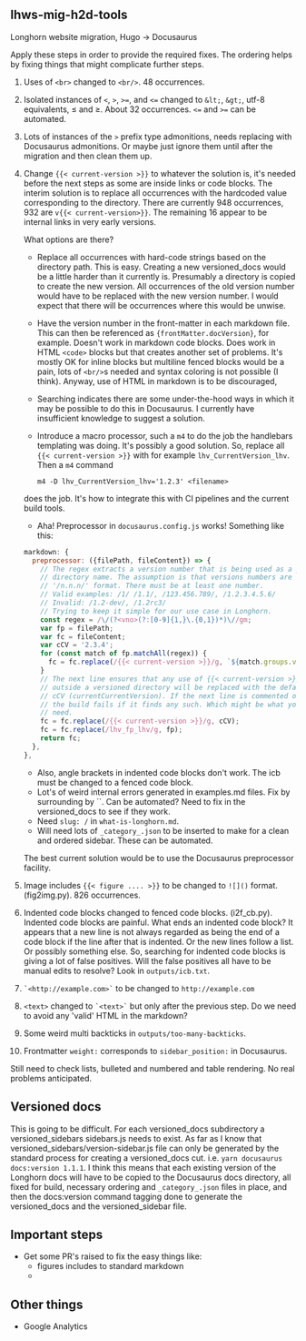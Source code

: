 ## lhws-mig-h2d-tools

Longhorn website migration, Hugo -> Docusaurus

Apply these steps in order to provide the required fixes. The ordering helps by
fixing things that might complicate further steps.

1. Uses of `<br>` changed to `<br/>`. 48 occurrences.

1. Isolated instances of `<`, `>`, `>=`, and `<=` changed to `&lt;`, `&gt;`,
utf-8 equivalents, ≤ and ≥. About 32 occurrences. `<=` and `>=` can be automated.

1. Lots of instances of the `>` prefix type admonitions, needs replacing with Docusaurus admonitions.
Or maybe just ignore them until after the migration and then clean them up.

1. Change `{{< current-version >}}` to whatever the solution is, it's needed
before the next steps as some are inside links or code blocks. The interim
solution is to replace all occurrences with the hardcoded value corresponding to
the directory. There are currently 948 occurrences, 932 are
`v{{< current-version>}}`.
The remaining 16 appear to be internal links in very early versions.

    What options are there?

    - Replace all occurrences with hard-code strings based on the directory path.
    This is easy.
    Creating a new versioned_docs would be a little harder than it currently is.
    Presumably a directory is copied to create the new version.
    All occurrences of the old version number would have to be replaced with the new version number.
    I would expect that there will be occurrences where this would be unwise.
    - Have the version number in the front-matter in each markdown file.
    This can then be referenced as `{frontMatter.docVersion}`, for example.
    Doesn't work in markdown code blocks.
    Does work in HTML `<code>` blocks but that creates another set of problems. It's mostly OK for inline blocks but multiline fenced blocks would be a pain, lots of `<br/>`s needed and syntax coloring is not possible (I think).
    Anyway, use of HTML in markdown is to be discouraged,
    - Searching indicates there are some under-the-hood ways in which it may be possible to do this in Docusaurus.
    I currently have insufficient knowledge to suggest a solution.
    - Introduce a macro processor, such a `m4` to do the job the handlebars templating was doing.
    It's possibly a good solution. So, replace all `{{< current-version >}}` with for example `lhv_CurrentVersion_lhv`. Then a `m4` command

      `m4 -D lhv_CurrentVersion_lhv='1.2.3' <filename>`

    does the job. It's how to integrate this with CI pipelines and the current build tools.
    - Aha! Preprocessor in `docusaurus.config.js` works! Something like this:

    ```javascript
    markdown: {
      preprocessor: ({filePath, fileContent}) => {
        // The regex extracts a version number that is being used as a part of
        // directory name. The assumption is that versions numbers are
        // '/n.n.n/' format. There must be at least one number.
        // Valid examples: /1/ /1.1/, /123.456.789/, /1.2.3.4.5.6/
        // Invalid: /1.2-dev/, /1.2rc3/
        // Trying to keep it simple for our use case in Longhorn.
        const regex = /\/(?<vno>(?:[0-9]{1,}\.{0,1})*)\//gm;
        var fp = filePath;
        var fc = fileContent;
        var cCV = '2.3.4';
        for (const match of fp.matchAll(regex)) {
          fc = fc.replace(/{{< current-version >}}/g, `${match.groups.vno}`);
        }
        // The next line ensures that any use of {{< current-version >}}
        // outside a versioned directory will be replaced with the default
        // cCV (currentCurrentVersion). If the next line is commented out then
        // the build fails if it finds any such. Which might be what you
        // need.
        fc = fc.replace(/{{< current-version >}}/g, cCV);
        fc = fc.replace(/lhv_fp_lhv/g, fp);
        return fc;
      },
    },
    ```
    - Also, angle brackets in indented code blocks don't work. The icb must be changed to a fenced code block.
    - Lot's of weird internal errors generated in examples.md files. Fix by surrounding by ``. Can be automated? Need to fix in the versioned_docs to see if they work.
    - Need `slug: /` in `what-is-longhorn.md`.
    - Will need lots of `_category_.json` to be inserted to make for a clean and ordered sidebar. These can be automated.

    The best current solution would be to use the Docusaurus preprocessor facility.

1. Image includes `{{< figure .... >}}` to be changed to `![]()` format. (fig2img.py). 826 occurrences.

1. Indented code blocks changed to fenced code blocks. (i2f_cb.py). Indented
code blocks are painful. What ends an indented code block? It appears that a new
line is not always regarded as being the end of a code block if the line after
that is indented. Or the new lines follow a list. Or possibly something else.
So, searching for indented code blocks is giving a lot of false positives. Will
the false positives all have to be manual edits to resolve? Look in
`outputs/icb.txt`.

1. `` `<http://example.com>` `` to be changed to `http://example.com`

1. `<text>` changed to `` `<text>` `` but only after the previous step.
Do we need to avoid any 'valid' HTML in the markdown?

1. Some weird multi backticks in `outputs/too-many-backticks`.

1. Frontmatter `weight:` corresponds to `sidebar_position:` in Docusaurus.

Still need to check lists, bulleted and numbered and table rendering. No real problems anticipated.

## Versioned docs

This is going to be difficult.
For each versioned_docs subdirectory a versioned_sidebars sidebars.js needs to exist.
As far as I know that versioned_sidebars/version-sidebar.js file can only be generated by the standard process for creating a versioned_docs cut. i.e. `yarn docusaurus docs:version 1.1.1`.
I think this means that each existing version of the Longhorn docs will have to be copied to the Docusaurus docs directory,
all fixed for build, necessary ordering and `_category_.json` files in place,
 and then the docs:version command tagging done to generate the versioned_docs and the versioned_sidebar file.

## Important steps

- Get some PR's raised to fix the easy things like:
  - figures includes to standard markdown
  -

## Other things

- Google Analytics
